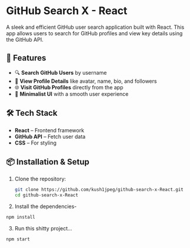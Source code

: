 # GitHub Search X - React  

A sleek and efficient GitHub user search application built with React. This app allows users to search for GitHub profiles and view key details using the GitHub API.  

## 🚀 Features  
- 🔍 **Search GitHub Users** by username  
- 📌 **View Profile Details** like avatar, name, bio, and followers  
- 🌐 **Visit GitHub Profiles** directly from the app  
- 🎨 **Minimalist UI** with a smooth user experience  

## 🛠️ Tech Stack  
- **React** – Frontend framework  
- **GitHub API** – Fetch user data  
- **CSS** – For styling  

## 📦 Installation & Setup  
1. Clone the repository:  
   ```bash
   git clone https://github.com/kush1jpeg/github-search-x-React.git
   cd github-search-x-React
    ```
2. Install the dependencies-
```bash
npm install
```
3. Run this shitty project...
```bash
npm start
```
